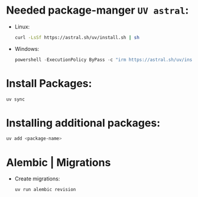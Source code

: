 # Needed package-manger `UV astral`:
 - Linux:
    ```bash
   curl -LsSf https://astral.sh/uv/install.sh | sh
    ```
 - Windows:
    ```powershell
   powershell -ExecutionPolicy ByPass -c "irm https://astral.sh/uv/install.ps1 | iex"
    ```

# Install Packages:
```bash
uv sync
```

# Installing additional packages:
```bash
uv add <package-name>
```
# Alembic | Migrations
 - Create migrations:
   ```bash
   uv run alembic revision
   ```


